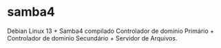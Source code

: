 # samba4
Debian Linux 13 + Samba4 compilado 
Controlador de domínio Primário + Controlador de dominio Secundário + Servidor de Arquivos.
